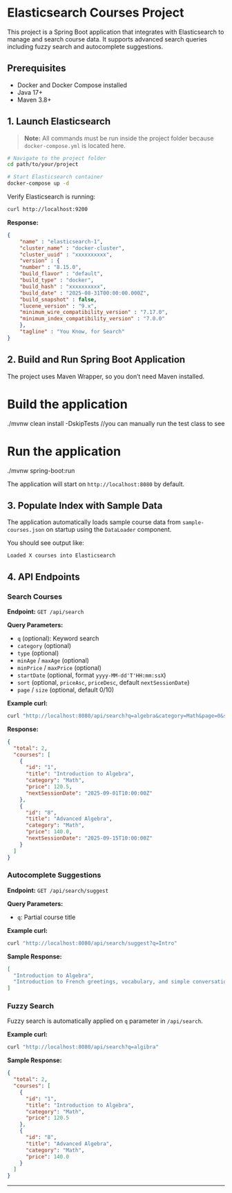 # Elasticsearch Courses Project

This project is a Spring Boot application that integrates with Elasticsearch to manage and search course data. It supports advanced search queries including fuzzy search and autocomplete suggestions.

## Prerequisites

* Docker and Docker Compose installed
* Java 17+
* Maven 3.8+

## 1. Launch Elasticsearch

> **Note:** All commands must be run inside the project folder because `docker-compose.yml` is located here.

```bash
# Navigate to the project folder
cd path/to/your/project

# Start Elasticsearch container
docker-compose up -d
```

Verify Elasticsearch is running:

```bash
curl http://localhost:9200
```

**Response:**
```json
{
    "name" : "elasticsearch-1",
    "cluster_name" : "docker-cluster",
    "cluster_uuid" : "xxxxxxxxxx",
    "version" : {
    "number" : "8.15.0",
    "build_flavor" : "default",
    "build_type" : "docker",
    "build_hash" : "xxxxxxxxxx",
    "build_date" : "2025-08-31T00:00:00.000Z",
    "build_snapshot" : false,
    "lucene_version" : "9.x",
    "minimum_wire_compatibility_version" : "7.17.0",
    "minimum_index_compatibility_version" : "7.0.0"
    },
    "tagline" : "You Know, for Search"
}
```

## 2. Build and Run Spring Boot Application

The project uses Maven Wrapper, so you don’t need Maven installed.

# Build the application
./mvnw clean install -DskipTests  //you can manually run the test class to see

# Run the application
./mvnw spring-boot:run

The application will start on `http://localhost:8080` by default.

## 3. Populate Index with Sample Data

The application automatically loads sample course data from `sample-courses.json` on startup using the `DataLoader` component.

You should see output like:

```
Loaded X courses into Elasticsearch
```

## 4. API Endpoints

### Search Courses

**Endpoint:** `GET /api/search`

**Query Parameters:**

* `q` (optional): Keyword search
* `category` (optional)
* `type` (optional)
* `minAge` / `maxAge` (optional)
* `minPrice` / `maxPrice` (optional)
* `startDate` (optional, format `yyyy-MM-dd'T'HH:mm:ssX`)
* `sort` (optional, `priceAsc`, `priceDesc`, default `nextSessionDate`)
* `page` / `size` (optional, default 0/10)

**Example curl:**

```bash
curl "http://localhost:8080/api/search?q=algebra&category=Math&page=0&size=5"
```

**Response:**

```json
{
  "total": 2,
  "courses": [
    {
      "id": "1",
      "title": "Introduction to Algebra",
      "category": "Math",
      "price": 120.5,
      "nextSessionDate": "2025-09-01T10:00:00Z"
    },
    {
      "id": "8",
      "title": "Advanced Algebra",
      "category": "Math",
      "price": 140.0,
      "nextSessionDate": "2025-09-15T10:00:00Z"
    }
  ]
}
```

### Autocomplete Suggestions

**Endpoint:** `GET /api/search/suggest`

**Query Parameters:**

* `q`: Partial course title

**Example curl:**

```bash
curl "http://localhost:8080/api/search/suggest?q=Intro"
```

**Sample Response:**

```json
[
  "Introduction to Algebra",
  "Introduction to French greetings, vocabulary, and simple conversation"
]
```

### Fuzzy Search

Fuzzy search is automatically applied on `q` parameter in `/api/search`.

**Example curl:**

```bash
curl "http://localhost:8080/api/search?q=algibra"
```

**Sample Response:**

```json
{
  "total": 2,
  "courses": [
    {
      "id": "1",
      "title": "Introduction to Algebra",
      "category": "Math",
      "price": 120.5
    },
    {
      "id": "8",
      "title": "Advanced Algebra",
      "category": "Math",
      "price": 140.0
    }
  ]
}
```

---
